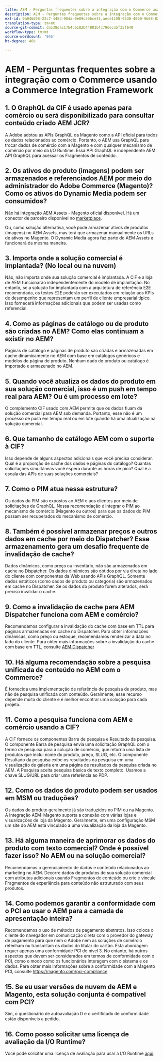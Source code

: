 ```yaml
---
title: AEM - Perguntas frequentes sobre a integração com o Commerce usando a Commerce Integration Framework
description: AEM - Perguntas frequentes sobre a integração com o Commerce usando a Commerce Integration Framework
exl-id: 0a946d98-22c7-445d-984a-9e09c306ce45,aece1190-9530-4060-9b08-022da7068987
translation-type: tm+mt
source-git-commit: da538dac17b4c6182b44801b4c79d6cdbf35f640
workflow-type: tm+mt
source-wordcount: '946'
ht-degree: 46%

---
```


# AEM - Perguntas frequentes sobre a integração com o Commerce usando a Commerce Integration Framework

## 1. O GraphQL da CIF é usado apenas para comércio ou será disponibilizado para consultar conteúdo criado AEM JCR?

A Adobe adotou as APIs GraphQL da Magento como a API oficial para todos os dados relacionados ao comércio. Portanto, o AEM usa GraphQL para trocar dados de comércio com a Magento e com qualquer mecanismo de comércio por meio da I/O Runtime. Essa API GraphQL é independente AEM API GraphQL para acessar os Fragmentos de conteúdo.

## 2. Os ativos do produto (imagens) podem ser armazenados e referenciados AEM por meio do administrador do Adobe Commerce (Magento)? Como os ativos do Dynamic Media podem ser consumidos?

Não há integração AEM Assets - Magento oficial disponível. Há um conector de parceiro disponível no [marketplace](https://marketplace.magento.com/bounteous-dam.html).

Ou, como solução alternativa, você pode armazenar ativos de produtos (imagens) no AEM Assets, mas terá que armazenar manualmente os URLs de ativos no Magento. O Dynamic Media agora faz parte do AEM Assets e funcionará da mesma maneira.

## 3. Importa onde a solução comercial é implantada? (No local ou na nuvem)

Não, não importa onde sua solução comercial é implantada. A CIF e a loja de AEM funcionarão independentemente do modelo de implantação. No entanto, se a solução for implantada com a arquitetura de referência E2E recomendada, os testes E2E poderão ser executados em relação aos KPIs de desempenho que representam um perfil de cliente empresarial típico. Isso fornecerá informações adicionais que podem ser usadas como referencial.

## 4. Como as páginas de catálogo ou de produto são criadas no AEM? Como elas continuam a existir no AEM?

Páginas de catálogo e páginas de produto são criadas e armazenadas em cache dinamicamente no AEM com base em catálogos genéricos e modelos de página de produto. Nenhum dado de produto ou catálogo é importado e armazenado no AEM.

## 5. Quando você atualiza os dados do produto em sua solução comercial, isso é um push em tempo real para AEM? Ou é um processo em lote?

O complemento CIF usado com AEM permite que os dados fluam da solução comercial para AEM sob demanda. Portanto, esse não é um processo de push em tempo real ou em lote quando há uma atualização na solução comercial.

## 6. Que tamanho de catálogo AEM com o suporte à CIF?

Isso depende de alguns aspectos adicionais que você precisa considerar. Qual é a proporção de cache dos dados e páginas do catálogo? Quantas solicitações simultâneas você espera durante as horas de pico? Qual é a escala das APIs de suas soluções comerciais?

## 7. Como o PIM atua nessa estrutura?

Os dados do PIM são expostos ao AEM e aos clientes por meio de solicitações de GraphQL. Nossa recomendação é integrar o PIM ao mecanismo de comércio (Magento ou outros) para que os dados do PIM possam ser recuperados do mecanismo de comércio.

## 8. Também é possível armazenar preços e outros dados em cache por meio do Dispatcher? Esse armazenamento gera um desafio frequente de invalidação de cache?

Dados dinâmicos, como preço ou inventário, não são armazenados em cache no Dispatcher. Os dados dinâmicos são obtidos por via direta no lado do cliente com componentes da Web usando APIs GraphQL. Somente dados estáticos (como dados de produto ou categoria) são armazenados em cache no Dispatcher. Se os dados do produto forem alterados, será preciso invalidar o cache.

## 9. Como a invalidação de cache para AEM Dispatcher funciona com AEM e comércio?

Recomendamos configurar a invalidação do cache com base em TTL para páginas armazenadas em cache no Dispatcher. Para obter informações dinâmicas, como preço ou estoque, recomendamos renderizar a data no lado do cliente. Para obter mais informações sobre a invalidação do cache com base em TTL, consulte [AEM Dispatcher](https://helpx.adobe.com/experience-manager/kb/optimizing-the-dispatcher-cache.html)

## 10. Há alguma recomendação sobre a pesquisa unificada de conteúdo no AEM com o Commerce?

É fornecida uma implementação de referência de pesquisa de produto, mas não de pesquisa unificada com conteúdo. Geralmente, esse recurso depende muito do cliente e é melhor encontrar uma solução para cada projeto.

## 11. Como a pesquisa funciona com AEM e comércio usando a CIF?

A CIF fornece os componentes Barra de pesquisa e Resultado da pesquisa. O componente Barra de pesquisa envia uma solicitação GraphQL com o termo de pesquisa para a solução de comércio, que retorna uma lista de produtos que inclui nome do produto, preço, SLUG, etc. O componente Resultado da pesquisa exibe os resultados da pesquisa em uma visualização de galeria em uma página de resultados da pesquisa criada no AEM. A Pesquisa aceita pesquisa básica de texto completo. Usamos a chave SLUG/URL para criar uma referência ao PDP.

## 12. Como os dados do produto podem ser usados em MSM ou traduções?

Os dados do produto geralmente já são traduzidos no PIM ou na Magento. A integração AEM–Magento suporta a conexão com várias lojas e visualizações de loja da Magento. Geralmente, em uma configuração MSM um site do AEM está vinculado a uma visualização da loja da Magento.

## 13. Há alguma maneira de aprimorar os dados do produto com texto comercial? Onde é possível fazer isso? No AEM ou na solução comercial?

Recomendamos o gerenciamento de dados e conteúdo relacionados ao marketing no AEM. Decorre dados de produtos de sua solução comercial com atributos adicionais usando Fragmentos de conteúdo ou crie e vincule Fragmentos de experiência para conteúdo não estruturado com seus produtos.

## 14. Como podemos garantir a conformidade com o PCI ao usar o AEM para a camada de apresentação inteira?

Recomendamos o uso de métodos de pagamento abstratos. Isso coloca o cliente do navegador em comunicação direta com o provedor do gateway de pagamento para que nem o Adobe nem as soluções de comércio retenham ou transmitam os dados do titular do cartão. Esta abordagem requer apenas uma conformidade PCI de nível 3. No entanto, há outros aspectos que devem ser considerados em termos de conformidade com o PCI, como o modo como os funcionários interagem com o sistema e os dados. Para obter mais informações sobre a conformidade com a Magento PCI, consulte <https://magento.com/pci-compliance>

## 15. Se eu usar versões de nuvem de AEM e Magento, esta solução conjunta é compatível com PCI?

Sim, o questionário de autoavaliação D e o certificado de conformidade estão disponíveis a pedido.

## 16. Como posso solicitar uma licença de avaliação da I/O Runtime?

Você pode solicitar uma licença de avaliação para usar a I/O Runtime [aqui](https://adobeio.typeform.com/to/obqgRm).
